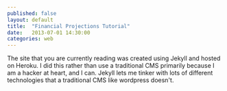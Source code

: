 ```yaml
---
published: false
layout: default
title:  "Financial Projections Tutorial"
date:   2013-07-01 14:30:00
categories: web
---
```


The site that you are currently reading was created using Jekyll and hosted on Heroku. I did this rather than use a traditional CMS primarily because I am a hacker at heart, and I can. Jekyll lets me tinker with lots of different technologies that a traditional CMS like wordpress doesn't. 

